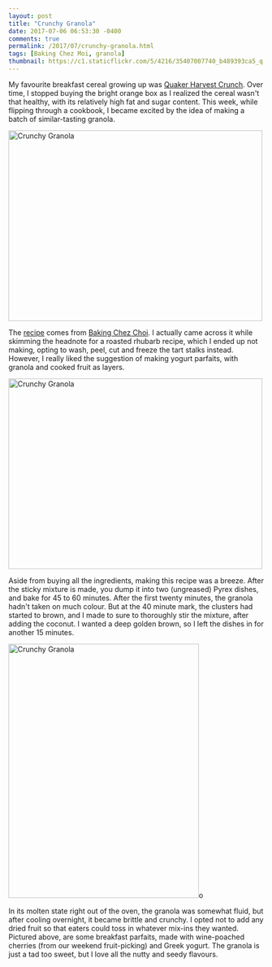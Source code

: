 ```yaml
---
layout: post
title: "Crunchy Granola"
date: 2017-07-06 06:53:30 -0400
comments: true
permalink: /2017/07/crunchy-granola.html
tags: [Baking Chez Moi, granola]
thumbnail: https://c1.staticflickr.com/5/4216/35407007740_b489393ca5_q.jpg
---
```


My favourite breakfast cereal growing up was [Quaker Harvest
Crunch](https://www.quakeroats.ca/products/quaker%C2%AE-harvest-crunch%C2%AE-original-cereal).
Over time, I stopped buying the bright orange box as I realized the
cereal wasn't that healthy, with its relatively high fat and sugar content. 
This week, while flipping through a cookbook, I became excited by the idea
of making a batch of similar-tasting granola.

<a data-flickr-embed="true"  href="https://www.flickr.com/photos/gnuf/35407007740/in/photostream/" title="Crunchy Granola"><img src="https://farm5.staticflickr.com/4216/35407007740_b489393ca5.jpg" width="500" height="375" alt="Crunchy Granola"></a><script async src="//embedr.flickr.com/assets/client-code.js" charset="utf-8"></script>

The [recipe](http://pudgefactor.com/crunchy-granola/) comes from [Baking Chez Choi](http://www.gnufmuffin.com/tag/baking-chez-moi/). I actually came across it while skimming the headnote
for a roasted rhubarb recipe, which I ended up not making, opting to
wash, peel, cut and freeze the tart stalks instead. However, I really
liked the suggestion of making yogurt parfaits, with granola
and cooked fruit as layers.

<a data-flickr-embed="true"  href="https://www.flickr.com/photos/gnuf/34985475453/in/photostream/" title="Crunchy Granola"><img src="https://farm5.staticflickr.com/4239/34985475453_2530f9fa87.jpg" width="500" height="375" alt="Crunchy Granola"></a><script async src="//embedr.flickr.com/assets/client-code.js" charset="utf-8"></script>

Aside from buying all the ingredients, making this recipe was a breeze.
After the sticky mixture is made, you dump it into two (ungreased) Pyrex
dishes, and bake for 45 to 60 minutes. After the first twenty minutes,
the granola hadn't taken on much colour. But at the 40 minute mark, the
clusters had started to brown, and I made to sure to thoroughly stir
the mixture, after adding the coconut. I wanted a deep golden brown, so
I left the dishes in for another 15 minutes.

<a data-flickr-embed="true"  href="https://www.flickr.com/photos/gnuf/35627158351/in/photostream/" title="Crunchy Granola"><img src="https://farm5.staticflickr.com/4014/35627158351_329b770e78.jpg" width="375" height="500" alt="Crunchy Granola"></a><script async src="//embedr.flickr.com/assets/client-code.js" charset="utf-8"></script>o

In its molten state right out of the oven, the granola was somewhat fluid,
but after cooling overnight, it became brittle and crunchy. I opted not
to add any dried fruit so that eaters could toss in whatever mix-ins they
wanted. Pictured above, are some breakfast parfaits, made with wine-poached 
cherries (from our weekend fruit-picking) and Greek yogurt. The granola is 
just a tad too sweet, but I love all the nutty and seedy flavours.
